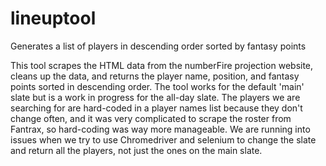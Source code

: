 # lineuptool
Generates a list of players in descending order sorted by fantasy points

This tool scrapes the HTML data from the numberFire projection website, cleans up the data, and returns the player name, position, and fantasy points sorted in descending order. The tool works for the default 'main' slate but is a work in progress for the all-day slate. The players we are searching for are hard-coded in a player names list because they don't change often, and it was very complicated to scrape the roster from Fantrax, so hard-coding was way more manageable. We are running into issues when we try to use Chromedriver and selenium to change the slate and return all the players, not just the ones on the main slate. 
